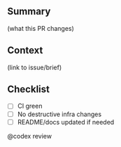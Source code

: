 ## Summary
(what this PR changes)

## Context
(link to issue/brief)

## Checklist
- [ ] CI green
- [ ] No destructive infra changes
- [ ] README/docs updated if needed

@codex review
